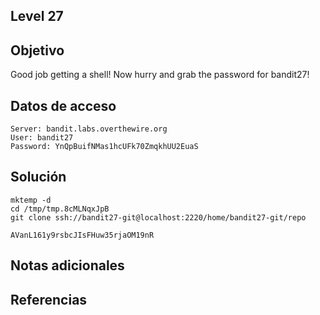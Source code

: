 ## Level 27
## Objetivo
Good job getting a shell! Now hurry and grab the password for bandit27!

## Datos de acceso
	Server: bandit.labs.overthewire.org
	User: bandit27
	Password: YnQpBuifNMas1hcUFk70ZmqkhUU2EuaS
	
## Solución
	mktemp -d
	cd /tmp/tmp.8cMLNqxJpB
	git clone ssh://bandit27-git@localhost:2220/home/bandit27-git/repo

	AVanL161y9rsbcJIsFHuw35rjaOM19nR
## Notas adicionales

## Referencias
	
